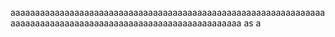 aaaaaaaaaaaaaaaaaaaaaaaaaaaaaaaaaaaaaaaaaaaaaaaaaaaaaaaaaaaaaaaaaaaaaaaaaaaaaaaaaaaaaaaaaaaaaaaaaaaaaaaaaaaaaaa
as
a
